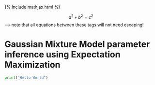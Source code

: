 {% include mathjax.html %}

$$a^2 + b^2 = c^2$$--> note that all equations between these tags will not need escaping!	

# Gaussian Mixture Model parameter inference using Expectation Maximization

```python
print("Hello World")
```
